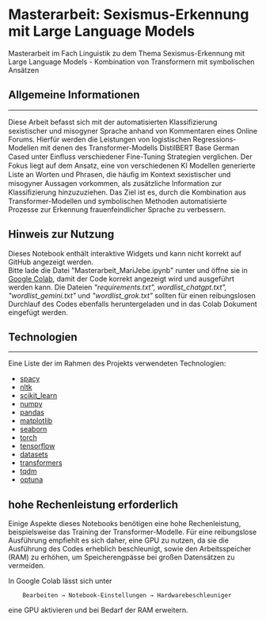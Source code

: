 # Masterarbeit: Sexismus-Erkennung mit Large Language Models
Masterarbeit im Fach Linguistik zu dem Thema Sexismus-Erkennung mit Large Language Models - Kombination von Transformern mit symbolischen Ansätzen
## Allgemeine Informationen
***
Diese Arbeit befasst sich mit der automatisierten Klassiﬁzierung sexistischer
und misogyner Sprache anhand von Kommentaren eines Online Forums.
Hierfür werden die Leistungen von logistischen Regressions-Modellen
mit denen des Transformer-Modells DistilBERT Base German Cased unter Einﬂuss verschiedener Fine-Tuning Strategien verglichen. 
Der Fokus liegt auf dem Ansatz, eine von verschiedenen KI Modellen generierte Liste an Worten und Phrasen, die häuﬁg im Kontext sexistischer und misogyner Aussagen
vorkommen, als zusätzliche Information zur Klassiﬁzierung hinzuzuziehen.
Das Ziel ist es, durch die Kombination aus Transformer-Modellen und symbolischen Methoden automatisierte Prozesse zur Erkennung frauenfeindlicher Sprache zu verbessern.

## Hinweis zur Nutzung

Dieses Notebook enthält interaktive Widgets und kann nicht korrekt auf GitHub angezeigt werden.  
Bitte lade die Datei "Masterarbeit_MariJebe.ipynb" runter und öffne sie in [Google Colab](https://colab.research.google.com/), damit der Code korrekt angezeigt wird und ausgeführt werden kann. 
Die Dateien _"requirements.txt", wordlist_chatgpt.txt", "wordlist_gemini.txt"_ und _"wordlist_grok.txt"_ sollten für einen reibungslosen Durchlauf des Codes ebenfalls heruntergeladen und in das Colab Dokument eingefügt werden.

## Technologien
***
Eine Liste der im Rahmen des Projekts verwendeten Technologien:

* [spacy](https://spacy.io/)
* [nltk](https://www.nltk.org/)
* [scikit_learn](https://scikit-learn.org/)
* [numpy](https://numpy.org/)
* [pandas](https://pandas.pydata.org/)
* [matplotlib](https://matplotlib.org/)
* [seaborn](https://seaborn.pydata.org/)
* [torch](https://pytorch.org/)
* [tensorflow](https://www.tensorflow.org/)
* [datasets](https://huggingface.co/docs/datasets/index)
* [transformers](https://huggingface.co/docs/transformers/de/index)
* [tqdm](https://tqdm.github.io/)
* [optuna](https://optuna.org/)


## hohe Rechenleistung erforderlich

Einige Aspekte dieses Notebooks benötigen eine hohe Rechenleistung, beispielsweise das Training der Transformer-Modelle. Für eine reibungslose Ausführung empfiehlt es sich daher, eine GPU zu nutzen, da sie die Ausführung des Codes erheblich beschleunigt, sowie den Arbeitsspeicher (RAM) zu erhöhen, um Speicherengpässe bei großen Datensätzen zu vermeiden.

In Google Colab lässt sich unter 

        Bearbeiten → Notebook-Einstellungen → Hardwarebeschleuniger

eine GPU aktivieren und bei Bedarf der RAM erweitern.
